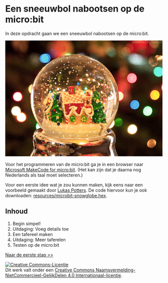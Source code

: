 # Een sneeuwbol nabootsen op de micro:bit

In deze opdracht gaan we een sneeuwbol nabootsen op de micro:bit.

![Sneeuwbol](images/sneeuwbol.gif)

Voor het programmeren van de micro:bit ga je in een browser naar <a href="https://makecode.microbit.org/" target="_blank">Microsoft MakeCode for micro:bit</a>. (Het kan zijn dat je daarna nog Nederlands als taal moet selecteren.)

Voor een eerste idee wat je zou kunnen maken, kijk eens naar een voorbeeld gemaakt door <a href="https://makecode.microbit.org/_DH9PevP9jXVk" target="_blank">Lukas Potters</a>. De code hiervoor kun je ook downloaden: [resources/microbit-snowglobe.hex](resources/microbit-snowglobe.hex).

## Inhoud

1. Begin simpel!
2. Uitdaging: Voeg details toe
3. Een tafereel maken
4. Uitdaging: Meer taferelen
5. Testen op de micro:bit

[Naar de eerste stap >>](stap_1.md)

<a rel="license" href="http://creativecommons.org/licenses/by-nc-sa/4.0/"><img alt="Creative Commons-Licentie" style="border-width:0" src="https://i.creativecommons.org/l/by-nc-sa/4.0/88x31.png" /></a><br />Dit werk valt onder een <a rel="license" href="http://creativecommons.org/licenses/by-nc-sa/4.0/deed.nl">Creative Commons Naamsvermelding-NietCommercieel-GelijkDelen 4.0 Internationaal-licentie</a>.
